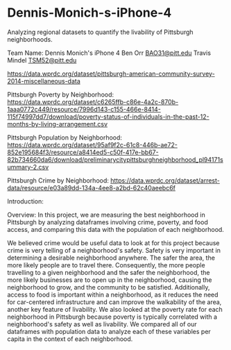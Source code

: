 # Dennis-Monich-s-iPhone-4
Analyzing regional datasets to quantify the livability of Pittsburgh neighborhoods.

Team Name: Dennis Monich's iPhone 4
Ben Orr BAO31@pitt.edu
Travis Mindel TSM52@pitt.edu

https://data.wprdc.org/dataset/pittsburgh-american-community-survey-2014-miscellaneous-data

Pittsburgh Poverty by Neighborhood: https://data.wprdc.org/dataset/c6265ffb-c86e-4a2c-870b-1aaa0772c449/resource/7996d143-c155-466e-8414-115f74997dd7/download/poverty-status-of-individuals-in-the-past-12-months-by-living-arrangement.csv

Pittsburgh Population by Neighborhood: https://data.wprdc.org/dataset/95af9f2c-61c8-446b-ae72-852e195684f3/resource/a8414ed5-c50f-417e-bb67-82b734660da6/download/preliminarycitypittsburghneighborhood_pl94171summary-2.csv

Pittsburgh Crime by Neighborhood: https://data.wprdc.org/dataset/arrest-data/resource/e03a89dd-134a-4ee8-a2bd-62c40aeebc6f

Introduction:

Overview:
In this project, we are measuring the best neighborhood in Pittsburgh by analyzing dataframes involving crime, poverty, and food access, and comparing this data with the population of each neighborhood.

We believed crime would be useful data to look at for this project because crime is very telling of a neighborhood's safety. Safety is very important in determining a desirable neighborhood anywhere. The safer the area, the more likely people are to travel there. Consequently, the more people travelling to a given neighborhood and the safer the neighborhood, the more likely businesses are to open up in the neighborhood, causing the neighborhood to grow, and the community to be satisfied. Additionally, access to food is important within a neighborhood, as it reduces the need for car-centered infrastructure and can improve the walkability of the area, another key feature of livability. We also looked at the poverty rate for each neighborhood in Pittsburgh because poverty is typically correlated with a neighborhood's safety as well as livability. We compared all of our dataframes with population data to analyze each of these variables per capita in the context of each neighborhood.

